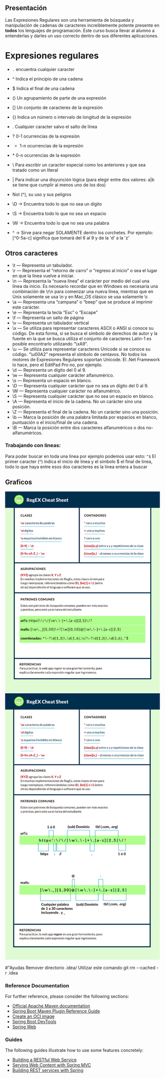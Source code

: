 ## Presentación
Las Expresiones Regulares son una herramienta de búsqueda y manipulación de cadenas de caracteres increíblemente potente presente en **todos** los lenguajes de programación. Este curso busca llevar al alumno a entenderlas y darles un uso correcto dentro de sus diferentes aplicaciones.

# Expresiones regulares
* `.` encuentra cualquier caracter
* ^ Indica el principio de una cadena
* $ Indica el final de una cadena
* () Un agrupamiento de parte de una expresión
* [] Un conjunto de caracteres de la expresión
* {} Indica un número o intervalo de longitud de la expresión
* . Cualquier caracter salvo el salto de línea
* ? 0-1 ocurrencias de la expresión
* + 1-n ocurrencias de la expresión
* \* 0-n ocurrencias de la expresión
* \ Para escribir un caracter especial como los anteriores y que sea tratado como un literal
* | Para indicar una disyunción lógica (para elegir entre dos valores: a|b se tiene que cumplir al menos uno de los dos)

* Not (^), su uso y sus peligros
* \D -> Encuentra todo lo que no sea un dígito
* \S -> Encuentra todo lo que no sea un espacio
* \W -> Encuentra todo lo que no sea una palabra
* ^ -> Sirve para negar SOLAMENTE dentro los corchetes. Por ejemplo: [^0-5a-c] significa que tomará del 6 al 9 y de la 'd' a la 'z'
## Otros caracteres
* \t — Representa un tabulador.
* \r — Representa el “retorno de carro” o “regreso al inicio” o sea el lugar en que la línea vuelve a iniciar.
* \n — Representa la “nueva línea” el carácter por medio del cual una línea da inicio. Es necesario recordar que en Windows es necesaria una combinación de \r\n para comenzar una nueva línea, mientras que en Unix solamente se usa \n y en Mac_OS clásico se usa solamente \r.
* \a — Representa una “campana” o “beep” que se produce al imprimir este carácter.
* \e — Representa la tecla “Esc” o “Escape”
* \f — Representa un salto de página
* \v — Representa un tabulador vertical
* \x — Se utiliza para representar caracteres ASCII o ANSI si conoce su código. De esta forma, si se busca el símbolo de derechos de autor y la fuente en la que se busca utiliza el conjunto de caracteres Latin-1 es posible encontrarlo utilizando “\xA9”.
* \u — Se utiliza para representar caracteres Unicode si se conoce su código. “\u00A2” representa el símbolo de centavos. No todos los motores de Expresiones Regulares soportan Unicode. El .Net Framework lo hace, pero el EditPad Pro no, por ejemplo.
* \d — Representa un dígito del 0 al 9.
* \w — Representa cualquier carácter alfanumérico.
* \s — Representa un espacio en blanco.
* \D — Representa cualquier carácter que no sea un dígito del 0 al 9.
* \W — Representa cualquier carácter no alfanumérico.
* \S — Representa cualquier carácter que no sea un espacio en blanco.
* \A — Representa el inicio de la cadena. No un carácter sino una posición.
* \Z — Representa el final de la cadena. No un carácter sino una posición.
* \b — Marca la posición de una palabra limitada por espacios en blanco, puntuación o el inicio/final de una cadena.
* \B — Marca la posición entre dos caracteres alfanuméricos o dos no-alfanuméricos.

### Trabajando con lineas:

Para poder buscar en toda una linea por ejemplo podemos usar esto:
`^$` El primer caracter (^) indica el inicio de linea y el simbolo $ el final de linea, todo lo que haya entre esos dos caracteres es la linea entera a buscar

## Graficos
![REGEX00.jpg](REGEX00.jpg)
![REGEX02.jpg](REGEX02.jpg)

#"Ayudas
Remover directorio .idea/ Utilizar este comando git rm --cached -r .idea


### Reference Documentation

For further reference, please consider the following sections:

* [Official Apache Maven documentation](https://maven.apache.org/guides/index.html)
* [Spring Boot Maven Plugin Reference Guide](https://docs.spring.io/spring-boot/docs/3.2.5/maven-plugin/reference/html/)
* [Create an OCI image](https://docs.spring.io/spring-boot/docs/3.2.5/maven-plugin/reference/html/#build-image)
* [Spring Boot DevTools](https://docs.spring.io/spring-boot/docs/3.2.5/reference/htmlsingle/index.html#using.devtools)
* [Spring Web](https://docs.spring.io/spring-boot/docs/3.2.5/reference/htmlsingle/index.html#web)

### Guides

The following guides illustrate how to use some features concretely:

* [Building a RESTful Web Service](https://spring.io/guides/gs/rest-service/)
* [Serving Web Content with Spring MVC](https://spring.io/guides/gs/serving-web-content/)
* [Building REST services with Spring](https://spring.io/guides/tutorials/rest/)

